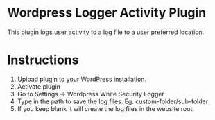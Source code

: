 # Wordpress Logger Activity Plugin
This plugin logs user activity to a log file to a user preferred location.
# Instructions
1. Upload plugin to your WordPress installation.
2. Activate plugin
3. Go to Settings -> Wordpress White Security Logger
4. Type in the path to save the log files. Eg. custom-folder/sub-folder 
5. If you keep blank it will create the log files in the website root.
